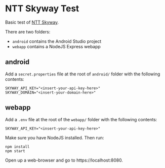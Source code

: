 # NTT Skyway Test
Basic test of [NTT Skyway](https://webrtc.ecl.ntt.com/en/).

There are two folders:
* `android` contains the Android Studio project
* `webapp` contains a NodeJS Express webapp


## android
Add a `secret.properties` file at the root of `android/` folder with the following contents:
```
SKYWAY_API_KEY="<insert-your-api-key-here>"
SKYWAY_DOMAIN="<insert-your-domain-here>"
```


## webapp
Add a `.env` file at the root of the `webapp/` folder with the following contents:
```
SKYWAY_API_KEY="<insert-your-api-key-here>"
```

Make sure you have NodeJS installed. Then run:
```
npm install
npm start
```

Open up a web-browser and go to https://localhost:8080.

